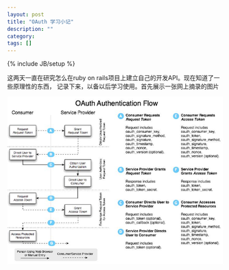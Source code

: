 ```yaml
---
layout: post
title: "OAuth 学习小记"
description: ""
category: 
tags: []
---
```

{% include JB/setup %}

这两天一直在研究怎么在ruby on rails项目上建立自己的开发API。现在知道了一些原理性的东西，
记录下来，以备以后学习使用。首先展示一张网上摘录的图片

![OAuth原理图](/images/OAuth.jpg)
